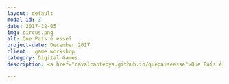 ```yaml
---
layout: default
modal-id: 3
date: 2017-12-05 
img: circus.png
alt: Que País é esse?
project-date: December 2017
client:  game workshop
category: Digital Games
description: <a href="cavalcantebya.github.io/quepaiseesse">Que País é esse</a> was the last game made.

---
```

